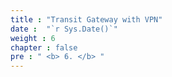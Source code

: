 ```yaml
---
title : "Transit Gateway with VPN"
date :  "`r Sys.Date()`" 
weight : 6
chapter : false
pre : " <b> 6. </b> "
---
```



